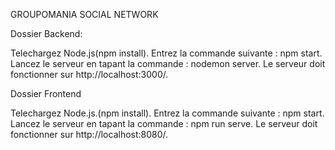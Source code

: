 
GROUPOMANIA SOCIAL NETWORK

Dossier Backend: 

Telechargez Node.js(npm install).
Entrez la commande suivante : npm start.
Lancez le serveur en tapant la commande : nodemon server.
Le serveur doit fonctionner sur http://localhost:3000/.


Dossier Frontend

Telechargez Node.js.(npm install).
Entrez la commande suivante : npm start.
Lancez le serveur en tapant la commande : npm run serve.
Le serveur doit fonctionner sur http://localhost:8080/.

